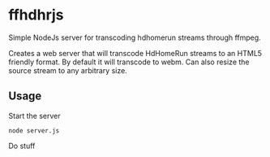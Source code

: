 # ffhdhrjs
Simple NodeJs server for transcoding hdhomerun streams through ffmpeg.

Creates a web server that will transcode HdHomeRun streams to an HTML5 friendly format.  By default it will transcode to webm.  Can also resize the source stream to any arbitrary size.

## Usage
Start the server
```
node server.js
```

Do stuff
